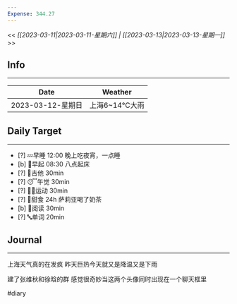 ```yaml
---
Expense: 344.27
---
```


<< *[[2023-03-11|2023-03-11-星期六]] | [[2023-03-13|2023-03-13-星期一]]* >>

## Info
***
| Date        | Weather                             |
| ----------- | ----------------------------------- |
| 2023-03-12-星期日 | 上海6~14℃大雨  | 


## Daily Target 
***
- [?] 💤早睡   12:00 晚上吃夜宵，一点睡
- [b] 🌅早起    08:30 八点起床
- [?] 🎵吉他    30min
- [?] 😴午觉    30min
- [?] 🏃‍♀️运动    30min  
- [?] 🚫甜食    24h 萨莉亚喝了奶茶
- [b] 📖阅读    30min
- [?] 🔤单词    20min    


##  Journal
***
上海天气真的在发疯
昨天巨热今天就又是降温又是下雨


建了张维秋和徐晗的群
感觉很奇妙当这两个头像同时出现在一个聊天框里

#diary